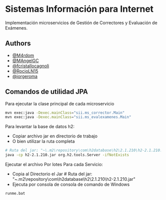 
# Sistemas Información para Internet

Implementación microservicios de Gestión de Correctores y Evaluación de Exámenes.

## Authors

- [@M4rdom](https://www.github.com/M4rdom)
- [@MAngelGC](https://www.github.com/MAngelGC)
- [@fcristallocagnoli](https://www.github.com/fcristallocagnoli)
- [@RocioLN15](https://github.com/RocioLN15)
- [@jorgeroma](https://github.com/jorgeroma)

## Comandos de utilidad JPA

Para ejecutar la clase principal de cada microservicio
```bash
mvn exec:java -Dexec.mainClass="sii.ms_corrector.Main"
mvn exec:java -Dexec.mainClass="sii.ms_evalexamenes.Main"
```

Para levantar la base de datos h2:
- Copiar archivo jar en directorio de trabajo
- O bien utilizar la ruta completa
```bash
# Ruta del jar: "~\.m2\repository\com\h2database\h2\2.1.210\h2-2.1.210.jar"
java -cp h2-2.1.210.jar org.h2.tools.Server -ifNotExists
```

Ejecutar el archivo Por lotes Para cada Servicio:
- Copia al Directorio el Jar  # Ruta del jar: "~\.m2\repository\com\h2database\h2\2.1.210\h2-2.1.210.jar" 
- Ejecuta por consola de consola de comando de Windows
```cmd
runme.bat
```
